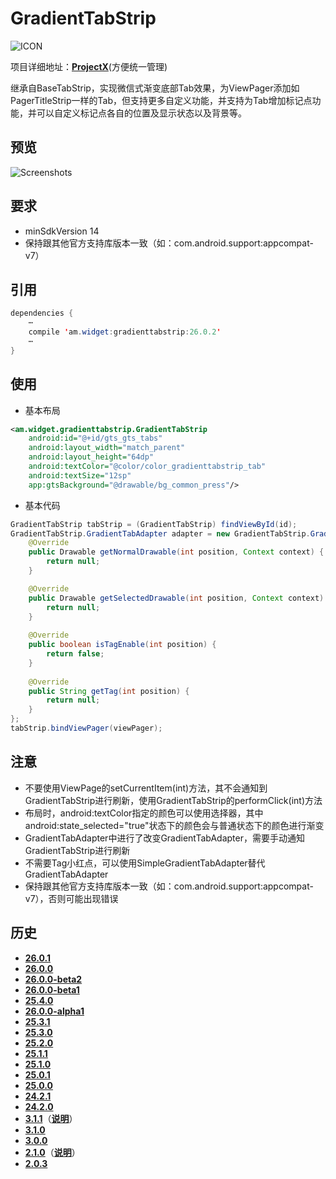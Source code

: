 # GradientTabStrip
![ICON](https://raw.githubusercontent.com/AlexMofer/ProjectX/master/gradienttabstrip/icon.png)

项目详细地址：[**ProjectX**](https://github.com/AlexMofer/ProjectX/tree/master/gradienttabstrip)(方便统一管理)

继承自BaseTabStrip，实现微信式渐变底部Tab效果，为ViewPager添加如PagerTitleStrip一样的Tab，但支持更多自定义功能，并支持为Tab增加标记点功能，并可以自定义标记点各自的位置及显示状态以及背景等。
## 预览
![Screenshots](https://raw.githubusercontent.com/AlexMofer/ProjectX/master/gradienttabstrip/screenshots.gif)
## 要求
- minSdkVersion 14
- 保持跟其他官方支持库版本一致（如：com.android.support:appcompat-v7）

## 引用
```java
dependencies {
    ⋯
    compile 'am.widget:gradienttabstrip:26.0.2'
    ⋯
}
```
## 使用
- 基本布局
```xml
<am.widget.gradienttabstrip.GradientTabStrip
    android:id="@+id/gts_gts_tabs"
    android:layout_width="match_parent"
    android:layout_height="64dp"
    android:textColor="@color/color_gradienttabstrip_tab"
    android:textSize="12sp"
    app:gtsBackground="@drawable/bg_common_press"/>
```
- 基本代码
```java
GradientTabStrip tabStrip = (GradientTabStrip) findViewById(id);
GradientTabStrip.GradientTabAdapter adapter = new GradientTabStrip.GradientTabAdapter () {
    @Override
    public Drawable getNormalDrawable(int position, Context context) {
        return null;
    }

    @Override
    public Drawable getSelectedDrawable(int position, Context context) {
        return null;
    }
  
    @Override
    public boolean isTagEnable(int position) {
        return false;
    }
  
    @Override
    public String getTag(int position) {
        return null;
    }
};
tabStrip.bindViewPager(viewPager);
```
## 注意
- 不要使用ViewPage的setCurrentItem(int)方法，其不会通知到GradientTabStrip进行刷新，使用GradientTabStrip的performClick(int)方法
- 布局时，android:textColor指定的颜色可以使用选择器，其中android:state_selected="true"状态下的颜色会与普通状态下的颜色进行渐变
- GradientTabAdapter中进行了改变GradientTabAdapter，需要手动通知GradientTabStrip进行刷新
- 不需要Tag小红点，可以使用SimpleGradientTabAdapter替代GradientTabAdapter
- 保持跟其他官方支持库版本一致（如：com.android.support:appcompat-v7），否则可能出现错误

## 历史
- [**26.0.1**](https://bintray.com/alexmofer/maven/GradientTabStrip/26.0.1)
- [**26.0.0**](https://bintray.com/alexmofer/maven/GradientTabStrip/26.0.0)
- [**26.0.0-beta2**](https://bintray.com/alexmofer/maven/GradientTabStrip/26.0.0-beta2)
- [**26.0.0-beta1**](https://bintray.com/alexmofer/maven/GradientTabStrip/26.0.0-beta1)
- [**25.4.0**](https://bintray.com/alexmofer/maven/GradientTabStrip/25.4.0)
- [**26.0.0-alpha1**](https://bintray.com/alexmofer/maven/GradientTabStrip/26.0.0-alpha1)
- [**25.3.1**](https://bintray.com/alexmofer/maven/GradientTabStrip/25.3.1)
- [**25.3.0**](https://bintray.com/alexmofer/maven/GradientTabStrip/25.3.0)
- [**25.2.0**](https://bintray.com/alexmofer/maven/GradientTabStrip/25.2.0)
- [**25.1.1**](https://bintray.com/alexmofer/maven/GradientTabStrip/25.1.1)
- [**25.1.0**](https://bintray.com/alexmofer/maven/GradientTabStrip/25.1.0)
- [**25.0.1**](https://bintray.com/alexmofer/maven/GradientTabStrip/25.0.1)
- [**25.0.0**](https://bintray.com/alexmofer/maven/GradientTabStrip/25.0.0)
- [**24.2.1**](https://bintray.com/alexmofer/maven/GradientTabStrip/24.2.1)
- [**24.2.0**](https://bintray.com/alexmofer/maven/GradientTabStrip/24.2.0)
- [**3.1.1**](https://bintray.com/alexmofer/maven/GradientTabStrip/3.1.1)（[**说明**](https://github.com/AlexMofer/ProjectX/tree/master/gradienttabstrip/history/3.1.1)）
- [**3.1.0**](https://bintray.com/alexmofer/maven/GradientTabStrip/3.1.0)
- [**3.0.0**](https://bintray.com/alexmofer/maven/GradientTabStrip/3.0.0)
- [**2.1.0**](https://bintray.com/alexmofer/maven/GradientTabStrip/2.1.0)（[**说明**](https://github.com/AlexMofer/ProjectX/tree/master/gradienttabstrip/history/2.1.0)）
- [**2.0.3**](https://bintray.com/alexmofer/maven/GradientTabStrip/2.0.3)
